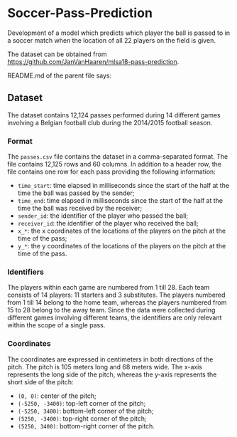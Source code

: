 # Soccer-Pass-Prediction
Development of a model which predicts which player the ball is passed to in a soccer match when the location of all 22 players on the field is given.

The dataset can be obtained from https://github.com/JanVanHaaren/mlsa18-pass-prediction.

README.md of the parent file says:

## Dataset

The dataset contains 12,124 passes performed during 14 different games involving a Belgian football club during the 2014/2015 football season.

### Format

The `passes.csv` file contains the dataset in a comma-separated format. The file contains 12,125 rows and 60 columns. In addition to a header row, the file contains one row for each pass providing the following information:
- `time_start`: time elapsed in milliseconds since the start of the half at the time the ball was passed by the sender;
- `time_end`: time elapsed in milliseconds since the start of the half at the time the ball was received by the receiver;
- `sender_id`: the identifier of the player who passed the ball;
- `receiver_id`: the identifier of the player who received the ball;
- `x_*`: the x coordinates of the locations of the players on the pitch at the time of the pass;
- `y_*`: the y coordinates of the locations of the players on the pitch at the time of the pass.

### Identifiers

The players within each game are numbered from 1 till 28. Each team consists of 14 players: 11 starters and 3 substitutes. The players numbered from 1 till 14 belong to the home team, whereas the players numbered from 15 to 28 belong to the away team. Since the data were collected during different games involving different teams, the identifiers are only relevant within the scope of a single pass.

### Coordinates

The coordinates are expressed in centimeters in both directions of the pitch. The pitch is 105 meters long and 68 meters wide. The x-axis represents the long side of the pitch, whereas the y-axis represents the short side of the pitch:
- `(0, 0)`: center of the pitch;
- `(-5250, -3400)`: top-left corner of the pitch;
- `(-5250, 3400)`: bottom-left corner of the pitch;
- `(5250, -3400)`: top-right corner of the pitch;
- `(5250, 3400)`: bottom-right corner of the pitch.
